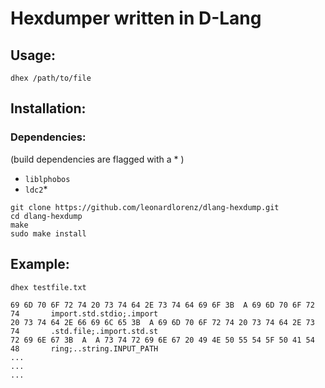 # Hexdumper written in D-Lang

## Usage:

`dhex /path/to/file`

## Installation:

### Dependencies:

(build dependencies are flagged with a * )
- `liblphobos`
- `ldc2`*

```
git clone https://github.com/leonardlorenz/dlang-hexdump.git
cd dlang-hexdump
make
sudo make install
```

## Example:

`dhex testfile.txt`

```
69 6D 70 6F 72 74 20 73 74 64 2E 73 74 64 69 6F 3B  A 69 6D 70 6F 72 74       import.std.stdio;.import
20 73 74 64 2E 66 69 6C 65 3B  A 69 6D 70 6F 72 74 20 73 74 64 2E 73 74       .std.file;.import.std.st
72 69 6E 67 3B  A  A 73 74 72 69 6E 67 20 49 4E 50 55 54 5F 50 41 54 48       ring;..string.INPUT_PATH
...
...
...
```
